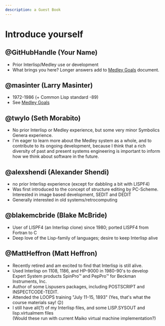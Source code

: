 ```yaml
---
description: a Guest Book
---
```


# Introduce yourself

## @GitHubHandle (Your Name)

* Prior Interlisp/Medley use or development
* What brings you here? Longer answers add to [Medley Goals](https://docs.google.com/document/d/1q15mKHJt1fiFToamUacDWvw2UnUDJIaWLuuaeEUQS8k/edit?usp=sharing) document.

## @masinter (Larry Masinter)

* 1972-1986 (+ Common Lisp standard -89)
* See [Medley Goals](https://docs.google.com/document/d/1q15mKHJt1fiFToamUacDWvw2UnUDJIaWLuuaeEUQS8k/edit?usp=sharing)

## @twylo (Seth Morabito)

* No prior Interlisp or Medley experience, but some very minor Symbolics Genera experience.
* I'm eager to learn more about the Medley system as a whole, and to contribute to its ongoing development, because I think that a rich diversity of past and present systems engineering is important to inform how we think about software in the future.

## @alexshendi (Alexander Shendi)

* no prior Interlisp experience (except for dabbling a bit with LISPF4)
* Was first introduced to the concept of structure editing by PC-Scheme. Interested in image based development, SEDIT and DEDIT
* Generally interested in old systems/retrocomputing

## @blakemcbride (Blake McBride)

* User of LISPF4 (an Interlisp clone) since 1980; ported LISPF4 from Fortran to C
* Deep love of the Lisp-family of languages; desire to keep Interlisp alive

## @MattHeffron (Matt Heffron)

* Recently retired and am excited to find that Interlisp is still alive.
* Used Interlisp on 1108, 1186, and HP-9000 in 1980-90's to develop Expert System products SpinPro™ and PepPro™ for Beckman Instruments, Inc.
* Author of some Lispusers packages, including POSTSCRIPT and INSPECTCODE-TEDIT.
* Attended the LOOPS training "July 11-15, 1893" (Yes, that's what the course materials say! :wink:)
* I still have all(?) of my Interlisp files, and some LISP.SYSOUT and lisp.virtualmem files\
  (Would these run with current Maiko virtual machine implementation?)

